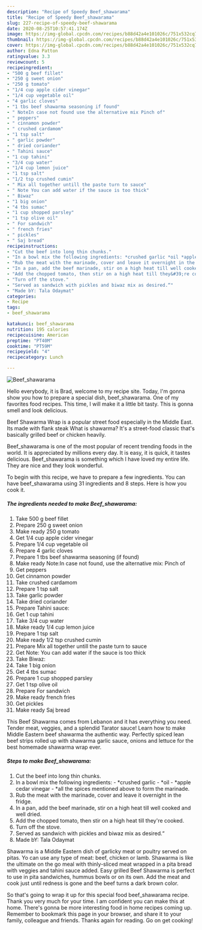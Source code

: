 ```yaml
---
description: "Recipe of Speedy Beef_shawarama"
title: "Recipe of Speedy Beef_shawarama"
slug: 227-recipe-of-speedy-beef-shawarama
date: 2020-08-25T10:57:41.174Z
image: https://img-global.cpcdn.com/recipes/b88d42a4e101026c/751x532cq70/beef_shawarama-recipe-main-photo.jpg
thumbnail: https://img-global.cpcdn.com/recipes/b88d42a4e101026c/751x532cq70/beef_shawarama-recipe-main-photo.jpg
cover: https://img-global.cpcdn.com/recipes/b88d42a4e101026c/751x532cq70/beef_shawarama-recipe-main-photo.jpg
author: Edna Patton
ratingvalue: 3.3
reviewcount: 5
recipeingredient:
- "500 g beef fillet"
- "250 g sweet onion"
- "250 g tomato"
- "1/4 cup apple cider vinegar"
- "1/4 cup vegetable oil"
- "4 garlic cloves"
- "1 tbs beef shawarma seasoning if found"
- " NoteIn case not found use the alternative mix Pinch of"
- " peppers"
- " cinnamon powder"
- " crushed cardamom"
- "1 tsp salt"
- " garlic powder"
- " dried coriander"
- " Tahini sauce"
- "1 cup tahini"
- "3/4 cup water"
- "1/4 cup lemon juice"
- "1 tsp salt"
- "1/2 tsp crushed cumin"
- " Mix all together untill the paste turn to sauce"
- " Note You can add water if the sauce is too thick"
- " Biwaz"
- "1 big onion"
- "4 tbs sumac"
- "1 cup shopped parsley"
- "1 tsp olive oil"
- " For sandwich"
- " french fries"
- " pickles"
- " Saj bread"
recipeinstructions:
- "Cut the beef into long thin chunks."
- "In a bowl mix the following ingredients: *crushed garlic *oil *apple cedar vinegar *all the spices mentioned above to form the marinade."
- "Rub the meat with the marinade, cover and leave it overnight in the fridge."
- "In a pan, add the beef marinade, stir on a high heat till well cooked and well dried."
- "Add the chopped tomato, then stir on a high heat till they&#39;re cooked."
- "Turn off the stove."
- "Served as sandwich with pickles and biwaz mix as desired.“"
- "Made bY: Tala Odaymat"
categories:
- Recipe
tags:
- beef_shawarama

katakunci: beef_shawarama 
nutrition: 195 calories
recipecuisine: American
preptime: "PT40M"
cooktime: "PT59M"
recipeyield: "4"
recipecategory: Lunch

---
```



![Beef_shawarama](https://img-global.cpcdn.com/recipes/b88d42a4e101026c/751x532cq70/beef_shawarama-recipe-main-photo.jpg)

Hello everybody, it is Brad, welcome to my recipe site. Today, I'm gonna show you how to prepare a special dish, beef_shawarama. One of my favorites food recipes. This time, I will make it a little bit tasty. This is gonna smell and look delicious.

Beef Shawarma Wrap is a popular street food especially in the Middle East. Its made with flank steak What is shawarma? It&#39;s a street-food classic that&#39;s basically grilled beef or chicken heavily.

Beef_shawarama is one of the most popular of recent trending foods in the world. It is appreciated by millions every day. It is easy, it is quick, it tastes delicious. Beef_shawarama is something which I have loved my entire life. They are nice and they look wonderful.


To begin with this recipe, we have to prepare a few ingredients. You can have beef_shawarama using 31 ingredients and 8 steps. Here is how you cook it.

<!--inarticleads1-->

##### The ingredients needed to make Beef_shawarama:

1. Take 500 g beef fillet
1. Prepare 250 g sweet onion
1. Make ready 250 g tomato
1. Get 1/4 cup apple cider vinegar
1. Prepare 1/4 cup vegetable oil
1. Prepare 4 garlic cloves
1. Prepare 1 tbs beef shawarma seasoning (if found)
1. Make ready  Note:In case not found, use the alternative mix: Pinch of
1. Get  peppers
1. Get  cinnamon powder
1. Take  crushed cardamom
1. Prepare 1 tsp salt
1. Take  garlic powder
1. Take  dried coriander
1. Prepare  Tahini sauce:
1. Get 1 cup tahini
1. Take 3/4 cup water
1. Make ready 1/4 cup lemon juice
1. Prepare 1 tsp salt
1. Make ready 1/2 tsp crushed cumin
1. Prepare  Mix all together untill the paste turn to sauce
1. Get  Note: You can add water if the sauce is too thick
1. Take  Biwaz:
1. Take 1 big onion
1. Get 4 tbs sumac
1. Prepare 1 cup shopped parsley
1. Get 1 tsp olive oil
1. Prepare  For sandwich
1. Make ready  french fries
1. Get  pickles
1. Make ready  Saj bread


This Beef Shawarma comes from Lebanon and it has everything you need. Tender meat, veggies, and a splendid Tarator sauce! Learn how to make Middle Eastern beef shawarma the authentic way. Perfectly spiced lean beef strips rolled up with shawarma garlic sauce, onions and lettuce for the best homemade shawarma wrap ever. 

<!--inarticleads2-->

##### Steps to make Beef_shawarama:

1. Cut the beef into long thin chunks.
1. In a bowl mix the following ingredients: - *crushed garlic - *oil - *apple cedar vinegar - *all the spices mentioned above to form the marinade.
1. Rub the meat with the marinade, cover and leave it overnight in the fridge.
1. In a pan, add the beef marinade, stir on a high heat till well cooked and well dried.
1. Add the chopped tomato, then stir on a high heat till they&#39;re cooked.
1. Turn off the stove.
1. Served as sandwich with pickles and biwaz mix as desired.“
1. Made bY: Tala Odaymat


Shawarma is a Middle Eastern dish of garlicky meat or poultry served on pitas. Yo can use any type of meat: beef, chicken or lamb. Shawarma is like the ultimate on the go meal with thinly-sliced meat wrapped in a pita bread with veggies and tahini sauce added. Easy grilled Beef Shawarma is perfect to use in pita sandwiches, hummus bowls or on its own. Add the meat and cook just until redness is gone and the beef turns a dark brown color. 

So that's going to wrap it up for this special food beef_shawarama recipe. Thank you very much for your time. I am confident you can make this at home. There's gonna be more interesting food in home recipes coming up. Remember to bookmark this page in your browser, and share it to your family, colleague and friends. Thanks again for reading. Go on get cooking!

